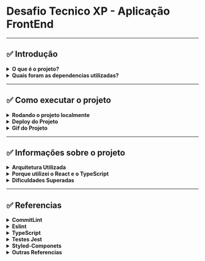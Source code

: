 # Desafio Tecnico XP - Aplicação FrontEnd

---

##   ✅ Introdução

<details>
  <summary><strong>O que é o projeto?</strong></summary>
  
  O projeto é uma aplicação FrontEnd de um site de investimentos, possui a tela de login, a tela de ações com as ações da Invest Money e as ações do usuario, e a tela de conta do usuario. 

  Todo o projeto é conectado com o uma API REST e toda alteração realizada na aplicação também é alterado no banco de dados.  

<br />
</details>

<details>
  <summary><strong>Quais foram as dependencias utilizadas?</strong></summary>
  
  * Node
  * CommitLint
  * Prettier
  * Husky
  * Eslint
  * TypeScript
  * React
  * Styled-Components


<br />
</details>

---

##  ✅ Como executar o projeto

  <details>
    <summary><strong>Rodando o projeto localmente</strong></summary>
  
  Para rodar o projeto localmente faça o git clone da aplicação: 

      git@github.com:Luana0308/stock-challenge-front-end-xp.git

  No terminal:

       npm install
       npm start

  Para rodar com o Docker:
      npm install
      garantir que o docker esteja em execução
      npm run docker:build
      npm run docker:run


  <br />
  </details>

  <details>
    <summary><strong>Deploy do Projeto</strong></summary>

  O projeto teve o deploy realizado no heroku, com docker para que pudesse sempre manter a aplicação ativa enquanto estivesse rodando uma nova action no gitHub. 

  https://stock-challenge-front-end-xp.herokuapp.com/

    Para fazer login: 
      e-mail: luana@gmail.com
      senha: 123456


  <br />
  </details>

  <details>
    <summary><strong>Gif do Projeto</strong></summary>

  ![](./src//images/stieInvestMoney.gif)

  <br />
  </details>
  
  
  ---

##  ✅ Informações sobre o projeto

<details>
  <summary><strong>Arquitetura Utilizada</strong></summary>
    
  O projeto foi estruturado com pastas separadas por funções, por exemplo dentro da pasta borão tem o index, o style e o type. Utilizei essa forma pois quando for necessario mexer em um compoente tudo está dentro da mesma pasta falicitando assim a busca.

  Na minha pasta SRC eu dividi as por paginas e por compoenentes além de pastas auxiliares que poderiam ser utilizadas por toda a aplicação.  

  Sites que utilizei para consulta para is escrevendo a minha aplicação:

  https://alexkondov.com/tao-of-react/

  https://blog.openreplay.com/react-architecture-patterns-for-your-projects

<br />
</details>

<details>
  <summary><strong>Porque utilizei o React e o TypeScript</strong></summary>

  O React é um framework que possibilita de forma pratica construir as interfaces para o usuario, e com a compentização e os estados é possivel reutilizar o codigo em varias partes. 
  
  O typescript foi utilizado como forma de detectar os erros durante o desenvolvimento do codigo, e com a tipagem correta, diminui os erros que podem acontecer durante a aplicação. 


<br />
</details>

<details>
  <summary><strong>Dificuldades Superadas</strong></summary>
  
  - Entender as telas propostas e como iria desenvolver o código
  - Fazer o setup da aplicação
  - Fazer o deploy da aplicação no heroku
  - Fazer todo o projeto componentizado para que pudesse ser reutlizado
  - Fazer a conexão com o a API do BackEnd
  - Corrigir o problema de Cors - para corrigir eu tive que desabilitar no BackEnd
  - Passar o token pelas rotas 
  - Estilizar com o styled-components 

<br />
</details>


---

##  ✅ Referencias

<details>
  <summary><strong>CommitLint</strong></summary>
     
https://github.com/goldbergyoni/nodebestpractices/blob/master/README.brazilian-portuguese.md#3-pr%C3%A1ticas-de-estilo-de-c%C3%B3digo

https://github.com/conventional-changelog/commitlint

https://medium.com/linkapi-solutions/conventional-commits-pattern-3778d1a1e657

https://dev.to/vitordevsp/padronizacao-de-commit-com-commitlint-husky-e-commitizen-3g1n

<br />
</details>

<details>
  <summary><strong>Eslint</strontng></summary>
  
   https://github.com/testing-library/eslint-plugin-testing-library
  
   https://eslint.org/docs/latest/user-guide/getting-started
  
   https://eslint.org/docs/latest/user-guide/configuring/rules#using-configuration-files
  
   https://github.com/lo1tuma/eslint-plugin-mocha/blob/master/docs/rules/no-mocha-arrows.md
  
   https://eslint.org/docs/latest/rules/func-names
  
   https://github.com/mysticatea/eslint-plugin-node/blob/master/docs/rules/no-missing-import.md

   https://dev.to/drsimplegraffiti/eslint-configuration-for-node-project-275l

   https://blog.bitsrc.io/how-to-set-up-node-js-application-with-eslint-and-prettier-b1b7994db69f

<br />
</details>


<details>
  <summary><strong>TypeScript</strontng></summary>
 
   https://dev.to/christiantld/configurando-um-projeto-react-com-typescript-3kg

<br />
</details>


<details>
  <summary><strong>Testes Jest</strontng></summary>
 
 https://www.codementor.io/@rajjeet/add-jest-to-your-typescript-project-with-4-easy-steps-1do5lhfjb1
 
 https://github.com/jest-community/eslint-plugin-jest

 https://bobbyhadz.com/blog/react-jest-usenavigate-may-only-be-used-in-the-context-of-router#:~:text=The%20jest%20error%20%22useNavigate(),testing%20in%20a%20Router%20context.

 https://bobbyhadz.com/blog/react-cannot-read-property-pathname-of-undefined

<br />
</details>

<details>
  <summary><strong>Styled-Componets</strontng></summary>
 
 https://styled-components.com/docs/basics#installation

<br />
</details>

<details>
  <summary><strong>Outras Referencias</strontng></summary>
 
 https://flaviocopes.com/axios-send-authorization-header/

https://stackoverflow.com/questions/43051291/attach-authorization-header-for-all-axios-requests

https://www.digitalocean.com/community/tutorials/react-axios-react

https://www.angularfix.com/2022/01/importing-images-in-typescript-react.html

https://www.npmjs.com/package/react-loading   

<br />
</details>





